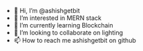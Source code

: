 - 👋 Hi, I’m @ashishgetbit
- 👀 I’m interested in MERN stack
- 🌱 I’m currently learning Blockchain
- 💞️ I’m looking to collaborate on lighting
- 📫 How to reach me ashishgetbit on github

<!---
ashishgetbit/ashishgetbit is a ✨ special ✨ repository because its `README.md` (this file) appears on your GitHub profile.
You can click the Preview link to take a look at your changes.
--->
